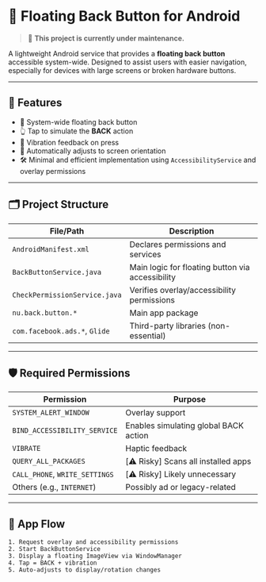 # 📲 Floating Back Button for Android

> 🚧 **This project is currently under maintenance.**

A lightweight Android service that provides a **floating back button** accessible system-wide. Designed to assist users with easier navigation, especially for devices with large screens or broken hardware buttons.

---

## 🚀 Features

- 🧭 System-wide floating back button
- 👆 Tap to simulate the **BACK** action
- 📳 Vibration feedback on press
- 🔄 Automatically adjusts to screen orientation
- 🛠 Minimal and efficient implementation using `AccessibilityService` and overlay permissions

---

## 🗂️ Project Structure

| File/Path                      | Description                                      |
|-------------------------------|--------------------------------------------------|
| `AndroidManifest.xml`         | Declares permissions and services               |
| `BackButtonService.java`      | Main logic for floating button via accessibility |
| `CheckPermissionService.java` | Verifies overlay/accessibility permissions      |
| `nu.back.button.*`            | Main app package                                |
| `com.facebook.ads.*`, `Glide` | Third-party libraries (non-essential)           |

---

## 🛡️ Required Permissions

| Permission                    | Purpose                                          |
|------------------------------|--------------------------------------------------|
| `SYSTEM_ALERT_WINDOW`        | Overlay support                                 |
| `BIND_ACCESSIBILITY_SERVICE`| Enables simulating global BACK action           |
| `VIBRATE`                    | Haptic feedback                                 |
| `QUERY_ALL_PACKAGES`         | [⚠️ Risky] Scans all installed apps              |
| `CALL_PHONE`, `WRITE_SETTINGS`| [⚠️ Risky] Likely unnecessary                   |
| Others (e.g., `INTERNET`)     | Possibly ad or legacy-related                   |

---

## 🔄 App Flow

```text
1. Request overlay and accessibility permissions
2. Start BackButtonService
3. Display a floating ImageView via WindowManager
4. Tap = BACK + vibration
5. Auto-adjusts to display/rotation changes
